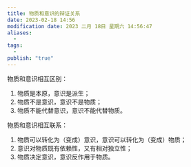 ```yaml
---
title: 物质和意识的辩证关系
date: 2023-02-18 14:56
modification date: 2023 二月 18日 星期六 14:56:47
aliases:
  - 
tags:
  - 
publish: "true"
---
```


物质和意识相互区别：

1. 物质是本原，意识是派生；
2. 物质不是意识，意识不是物质；
3. 物质不能代替意识，意识不能代替物质。

物质和意识相互联系：

1. 物质可以转化为（变成）意识，意识可以转化为（变成）物质；
2. 意识对物质既有依赖性，又有相对独立性；
3. 物质决定意识，意识反作用于物质。